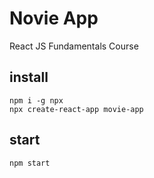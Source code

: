 # Novie App

React JS Fundamentals Course

## install

```
npm i -g npx
npx create-react-app movie-app
```

## start

```
npm start
```
